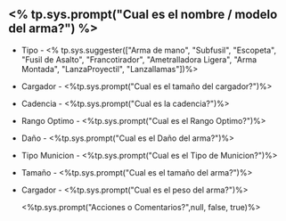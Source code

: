## <% tp.sys.prompt("Cual es el nombre / modelo del arma?") %>
-  Tipo - <% tp.sys.suggester(["Arma de mano", "Subfusil", "Escopeta", "Fusil de Asalto", "Francotirador", "Ametralladora Ligera", "Arma Montada", "LanzaProyectil", "Lanzallamas"])%>
- Cargador - <%tp.sys.prompt("Cual es el tamaño del cargador?")%>
- Cadencia - <%tp.sys.prompt("Cual es la cadencia?")%>
- Rango Optimo - <%tp.sys.prompt("Cual es el Rango Optimo?")%>
- Daño - <%tp.sys.prompt("Cual es el Daño del arma?")%>
- Tipo Municion - <%tp.sys.prompt("Cual es el Tipo de Municion?")%>
- Tamaño - <%tp.sys.prompt("Cual es el tamaño del arma?")%>
- Cargador - <%tp.sys.prompt("Cual es el peso del arma?")%>
  
  <%tp.sys.prompt("Acciones o Comentarios?",null, false, true)%>



